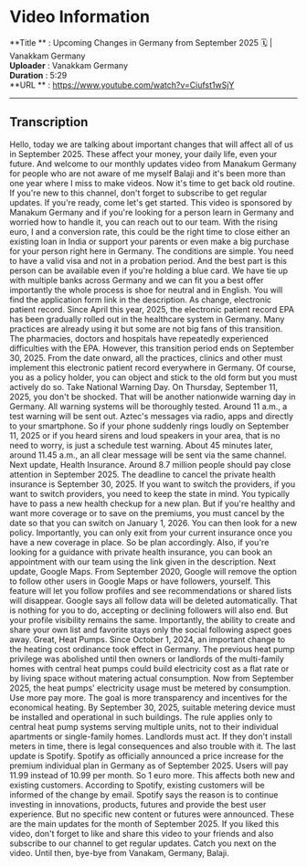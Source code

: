 # Video Information

**Title   ** : Upcoming Changes in Germany from September 2025 🗓️ | Vanakkam Germany  
**Uploader** : Vanakkam Germany  
**Duration** : 5:29  
**URL     ** : https://www.youtube.com/watch?v=Ciufst1wSjY  

---

## Transcription

 Hello, today we are talking about important changes that will affect all of us in September 2025. These affect your money, your daily life, even your future. And welcome to our monthly updates video from Manakum Germany for people who are not aware of me myself Balaji and it's been more than one year where I miss to make videos. Now it's time to get back old routine. If you're new to this channel, don't forget to subscribe to get regular updates. If you're ready, come let's get started. This video is sponsored by Manakum Germany and if you're looking for a person learn in Germany and worried how to handle it, you can reach out to our team. With the rising euro, I and a conversion rate, this could be the right time to close either an existing loan in India or support your parents or even make a big purchase for your person right here in Germany. The conditions are simple. You need to have a valid visa and not in a probation period. And the best part is this person can be available even if you're holding a blue card. We have tie up with multiple banks across Germany and we can fit you a best offer importantly the whole process is shoe for neutral and in English. You will find the application form link in the description. As change, electronic patient record. Since April this year, 2025, the electronic patient record EPA has been gradually rolled out in the healthcare system in Germany. Many practices are already using it but some are not big fans of this transition. The pharmacies, doctors and hospitals have repeatedly experienced difficulties with the EPA. However, this transition period ends on September 30, 2025. From the date onward, all the practices, clinics and other must implement this electronic patient record everywhere in Germany. Of course, you as a policy holder, you can object and stick to the old form but you must actively do so. Take National Warning Day. On Thursday, September 11, 2025, you don't be shocked. That will be another nationwide warning day in Germany. All warning systems will be thoroughly tested. Around 11 a.m., a test warning will be sent out. Aztec's messages via radio, apps and directly to your smartphone. So if your phone suddenly rings loudly on September 11, 2025 or if you heard sirens and loud speakers in your area, that is no need to worry, is just a schedule test warning. About 45 minutes later, around 11.45 a.m., an all clear message will be sent via the same channel. Next update, Health Insurance. Around 8.7 million people should pay close attention in September 2025. The deadline to cancel the private health insurance is September 30, 2025. If you want to switch the providers, if you want to switch providers, you need to keep the state in mind. You typically have to pass a new health checkup for a new plan. But if you're healthy and want more coverage or to save on the premiums, you must cancel by the date so that you can switch on January 1, 2026. You can then look for a new policy. Importantly, you can only exit from your current insurance once you have a new coverage in place. So be plan accordingly. Also, if you're looking for a guidance with private health insurance, you can book an appointment with our team using the link given in the description. Next update, Google Maps. From September 2020, Google will remove the option to follow other users in Google Maps or have followers, yourself. This feature will let you follow profiles and see recommendations or shared lists will disappear. Google says all follow data will be deleted automatically. That is nothing for you to do, accepting or declining followers will also end. But your profile visibility remains the same. Importantly, the ability to create and share your own list and favorite stays only the social following aspect goes away. Great, Heat Pumps. Since October 1, 2024, an important change to the heating cost ordinance took effect in Germany. The previous heat pump privilege was abolished until then owners or landlords of the multi-family homes with central heat pumps could build electricity cost as a flat rate or by living space without matering actual consumption. Now from September 2025, the heat pumps' electricity usage must be metered by consumption. Use more pay more. The goal is more transparency and incentives for the economical heating. By September 30, 2025, suitable metering device must be installed and operational in such buildings. The rule applies only to central heat pump systems serving multiple units, not to their individual apartments or single-family homes. Landlords must act. If they don't install meters in time, there is legal consequences and also trouble with it. The last update is Spotify. Spotify as officially announced a price increase for the premium individual plan in Germany as of September 2025. Users will pay 11.99 instead of 10.99 per month. So 1 euro more. This affects both new and existing customers. According to Spotify, existing customers will be informed of the change by email. Spotify says the reason is to continue investing in innovations, products, futures and provide the best user experience. But no specific new content or futures were announced. These are the main updates for the month of September 2025. If you liked this video, don't forget to like and share this video to your friends and also subscribe to our channel to get regular updates. Catch you next on the video. Until then, bye-bye from Vanakam, Germany, Balaji.